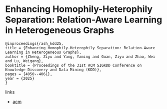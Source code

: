 # Enhancing Homophily-Heterophily Separation: Relation-Aware Learning in Heterogeneous Graphs

```
@inproceedings{rash_kdd25,
title = {Enhancing Homophily-Heterophily Separation: Relation-Aware Learning in Heterogeneous Graphs},
author = {Zheng, Ziyu and Yang, Yaming and Guan, Ziyu and Zhao, Wei and Lu, Weigang},
booktitle = {Proceedings of the 31st ACM SIGKDD Conference on Knowledge Discovery and Data Mining (KDD)},
pages = {4050--4061},
year = {2025}
}
```

links
- [acm](https://dl.acm.org/doi/10.1145/3711896.3736936)
